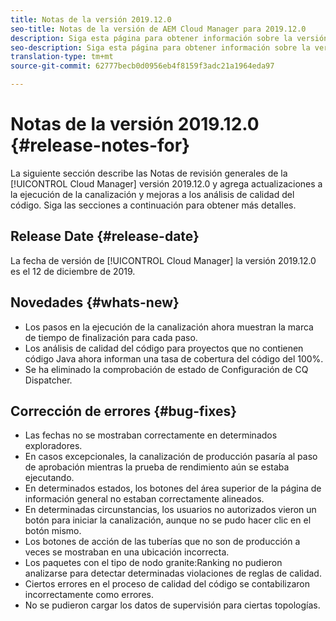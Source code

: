 ```yaml
---
title: Notas de la versión 2019.12.0
seo-title: Notas de la versión de AEM Cloud Manager para 2019.12.0
description: Siga esta página para obtener información sobre la versión 2019.12.0 de Cloud Manager.
seo-description: Siga esta página para obtener información sobre la versión 2019.12.0 de AEM Cloud Manager.
translation-type: tm+mt
source-git-commit: 62777becb0d0956eb4f8159f3adc21a1964eda97

---
```


# Notas de la versión 2019.12.0 {#release-notes-for}

La siguiente sección describe las Notas de revisión generales de la [!UICONTROL Cloud Manager] versión 2019.12.0 y agrega actualizaciones a la ejecución de la canalización y mejoras a los análisis de calidad del código.
Siga las secciones a continuación para obtener más detalles.

## Release Date {#release-date}

La fecha de versión de [!UICONTROL Cloud Manager] la versión 2019.12.0 es el 12 de diciembre de 2019.

## Novedades {#whats-new}

* Los pasos en la ejecución de la canalización ahora muestran la marca de tiempo de finalización para cada paso.
* Los análisis de calidad del código para proyectos que no contienen código Java ahora informan una tasa de cobertura del código del 100%.
* Se ha eliminado la comprobación de estado de Configuración de CQ Dispatcher.


## Corrección de errores {#bug-fixes}

* Las fechas no se mostraban correctamente en determinados exploradores.
* En casos excepcionales, la canalización de producción pasaría al paso de aprobación mientras la prueba de rendimiento aún se estaba ejecutando.
* En determinados estados, los botones del área superior de la página de información general no estaban correctamente alineados.
* En determinadas circunstancias, los usuarios no autorizados vieron un botón para iniciar la canalización, aunque no se pudo hacer clic en el botón mismo.
* Los botones de acción de las tuberías que no son de producción a veces se mostraban en una ubicación incorrecta.
* Los paquetes con el tipo de nodo granite:Ranking no pudieron analizarse para detectar determinadas violaciones de reglas de calidad.
* Ciertos errores en el proceso de calidad del código se contabilizaron incorrectamente como errores.
* No se pudieron cargar los datos de supervisión para ciertas topologías.
